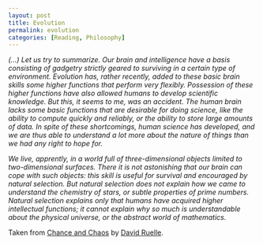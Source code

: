 ```yaml
---
layout: post
title: Evolution
permalink: evolution
categories: [Reading, Philosophy]
---
```


*(...) Let us try to summarize. Our brain and intelligence have a basis
consisting of gadgetry strictly geared to surviving in a certain type of
environment. Evolution has, rather recently, added to these basic brain
skills some higher functions that perform very flexibly. Possession of
these higher functions have also allowed humans to develop scientific
knowledge. But this, it seems to me, was an accident. The human brain
lacks some basic functions that are desirable for doing science, like
the ability to compute quickly and reliably, or the ability to store
large amounts of data. In spite of these shortcomings, human science has
developed, and we are thus able to understand a lot more about the
nature of things than we had any right to hope for.*

*We live, apprently, in a world full of three-dimensional objects
limited to two-dimensional surfaces. There it is not astonishing that
our brain can cope with such objects: this skill is useful for survival
and encouraged by natural selection. But natural selection does not
explain how we came to understand the chemistry of stars, or subtle
properties of prime numbers. Natural selection explains only that humans
have acquired higher intellectual functions; it cannot explain why so
much is understandable about the physical universe, or the abstract
world of mathematics.*

Taken from [Chance and Chaos](http://www.amazon.com/Chance-Chaos-David-Ruelle/dp/0691021007/ref=sr_1_1?ie=UTF8&qid=1360207424&sr=8-1&keywords=chance+and+chaos) by
[David Ruelle](http://en.wikipedia.org/wiki/David_Ruelle).
